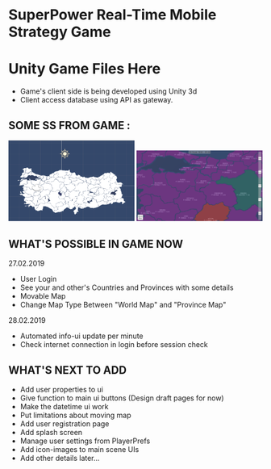 # SuperPower Real-Time Mobile Strategy Game

# Unity Game Files Here

- Game's client side is being developed using Unity 3d
- Client access database using API as gateway.



## SOME SS FROM GAME : ##

<p>
  <img src="https://github.com/aliihsank/SuperPower/blob/master/images/superpowerss1.png" width="250" title="Map Design">
  <img src="https://github.com/aliihsank/SuperPower/blob/master/images/superpowerss2.png" width="250" title="In Game - Map">
</p>



## WHAT'S POSSIBLE IN GAME NOW ##
27.02.2019
+ User Login
+ See your and other's Countries and Provinces with some details
+ Movable Map
+ Change Map Type Between "World Map" and "Province Map"

28.02.2019
+ Automated info-ui update per minute
+ Check internet connection in login before session check

## WHAT'S NEXT TO ADD ##

- Add user properties to ui
- Give function to main ui buttons (Design draft pages for now)
- Make the datetime ui work
- Put limitations about moving map
- Add user registration page
- Add splash screen
- Manage user settings from PlayerPrefs
- Add icon-images to main scene UIs
- Add other details later...

